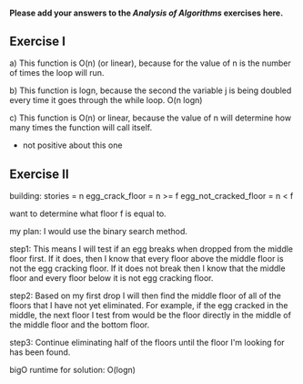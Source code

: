 #### Please add your answers to the ***Analysis of  Algorithms*** exercises here.

## Exercise I

a)
This function is O(n) (or linear), because for the value of n is the number of times the loop will run.

b)
This function is logn, because the second the variable j is being doubled every time it goes through the while loop. O(n  logn)

c)
This function is O(n) or linear, because the value of n will determine how many times the function will call itself.

* not positive about this one

## Exercise II

building:
    stories = n
    egg_crack_floor = n >= f
    egg_not_cracked_floor = n < f

want to determine what floor f is equal to.

my plan:  I would use the binary search method.  

step1: This means I will test if an egg breaks when dropped from the middle floor first.  If it does, then I know that every floor above the middle floor is not the egg cracking floor.  If it does not break then I know that the middle floor and every floor below it is not egg cracking floor.

step2: Based on my first drop I will then find the middle floor of all of the floors that I have not yet eliminated. For example, if the egg cracked in the middle, the next floor I test from would be the floor directly in the middle of the middle floor and the bottom floor.

step3: Continue eliminating half of the floors until the floor I'm looking for has been found.

bigO runtime for solution:   O(logn)